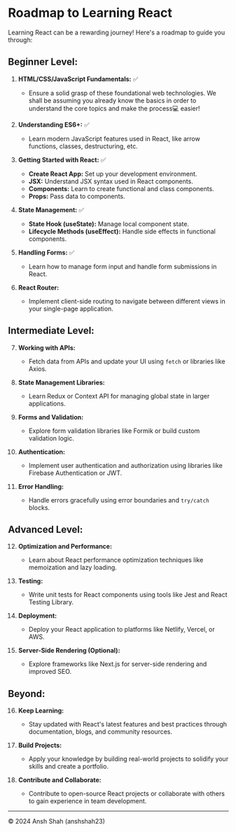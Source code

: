 # Roadmap to Learning React

Learning React can be a rewarding journey! Here's a roadmap to guide you through:

## Beginner Level:

1. **HTML/CSS/JavaScript Fundamentals:** ✅ 
   - Ensure a solid grasp of these foundational web technologies. We shall be assuming you already know the basics in order to understand the core topics and make the process💻 easier!

2. **Understanding ES6+:** ✅ 
   - Learn modern JavaScript features used in React, like arrow functions, classes, destructuring, etc.

3. **Getting Started with React:** ✅ 
   - **Create React App:** Set up your development environment.
   - **JSX:** Understand JSX syntax used in React components.
   - **Components:** Learn to create functional and class components.
   - **Props:** Pass data to components.

4. **State Management:** ✅ 
   - **State Hook (useState):** Manage local component state.
   - **Lifecycle Methods (useEffect):** Handle side effects in functional components.

5. **Handling Forms:** ✅ 
   - Learn how to manage form input and handle form submissions in React.

6. **React Router:**
   - Implement client-side routing to navigate between different views in your single-page application.

## Intermediate Level:

7. **Working with APIs:**
   - Fetch data from APIs and update your UI using `fetch` or libraries like Axios.

8. **State Management Libraries:**
   - Learn Redux or Context API for managing global state in larger applications.

9. **Forms and Validation:**
   - Explore form validation libraries like Formik or build custom validation logic.

10. **Authentication:**
    - Implement user authentication and authorization using libraries like Firebase Authentication or JWT.

11. **Error Handling:**
    - Handle errors gracefully using error boundaries and `try/catch` blocks.

## Advanced Level:

12. **Optimization and Performance:**
    - Learn about React performance optimization techniques like memoization and lazy loading.

13. **Testing:**
    - Write unit tests for React components using tools like Jest and React Testing Library.

14. **Deployment:**
    - Deploy your React application to platforms like Netlify, Vercel, or AWS.

15. **Server-Side Rendering (Optional):**
    - Explore frameworks like Next.js for server-side rendering and improved SEO.

## Beyond:

16. **Keep Learning:**
    - Stay updated with React's latest features and best practices through documentation, blogs, and community resources.
  
17. **Build Projects:**
    - Apply your knowledge by building real-world projects to solidify your skills and create a portfolio.

18. **Contribute and Collaborate:**
    - Contribute to open-source React projects or collaborate with others to gain experience in team development.

---

© 2024 Ansh Shah (anshshah23)
